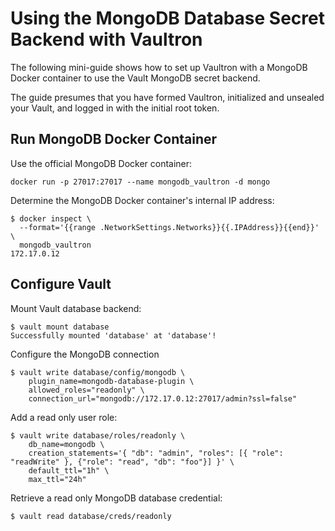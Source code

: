 # Using the MongoDB Database Secret Backend with Vaultron

The following mini-guide shows how to set up Vaultron with a MongoDB Docker container to use the Vault MongoDB secret backend.

The guide presumes that you have formed Vaultron, initialized and unsealed your Vault, and logged in with the initial root token.

## Run MongoDB Docker Container

Use the official MongoDB Docker container:

```
docker run -p 27017:27017 --name mongodb_vaultron -d mongo
```

Determine the MongoDB Docker container's internal IP address:

```
$ docker inspect \
  --format='{{range .NetworkSettings.Networks}}{{.IPAddress}}{{end}}' \
  mongodb_vaultron
172.17.0.12
```

## Configure Vault

Mount Vault database backend:

```
$ vault mount database
Successfully mounted 'database' at 'database'!
```

Configure the MongoDB connection

```
$ vault write database/config/mongodb \
    plugin_name=mongodb-database-plugin \
    allowed_roles="readonly" \
    connection_url="mongodb://172.17.0.12:27017/admin?ssl=false"
```

Add a read only user role:

```
$ vault write database/roles/readonly \
    db_name=mongodb \
    creation_statements='{ "db": "admin", "roles": [{ "role": "readWrite" }, {"role": "read", "db": "foo"}] }' \
    default_ttl="1h" \
    max_ttl="24h"
```

Retrieve a read only MongoDB database credential:

```
$ vault read database/creds/readonly
```
